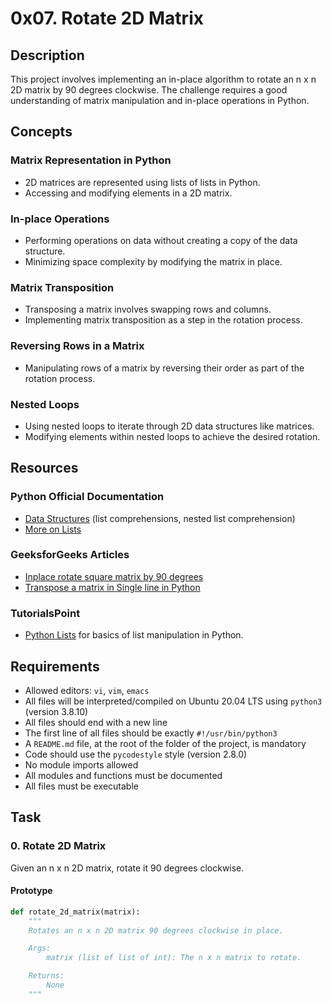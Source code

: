 # 0x07. Rotate 2D Matrix

## Description

This project involves implementing an in-place algorithm to rotate an n x n 2D matrix by 90 degrees clockwise. The challenge requires a good understanding of matrix manipulation and in-place operations in Python.

## Concepts

### Matrix Representation in Python

- 2D matrices are represented using lists of lists in Python.
- Accessing and modifying elements in a 2D matrix.

### In-place Operations

- Performing operations on data without creating a copy of the data structure.
- Minimizing space complexity by modifying the matrix in place.

### Matrix Transposition

- Transposing a matrix involves swapping rows and columns.
- Implementing matrix transposition as a step in the rotation process.

### Reversing Rows in a Matrix

- Manipulating rows of a matrix by reversing their order as part of the rotation process.

### Nested Loops

- Using nested loops to iterate through 2D data structures like matrices.
- Modifying elements within nested loops to achieve the desired rotation.

## Resources

### Python Official Documentation

- [Data Structures](https://docs.python.org/3/tutorial/datastructures.html) (list comprehensions, nested list comprehension)
- [More on Lists](https://docs.python.org/3/tutorial/datastructures.html#more-on-lists)

### GeeksforGeeks Articles

- [Inplace rotate square matrix by 90 degrees](https://www.geeksforgeeks.org/inplace-rotate-square-matrix-by-90-degrees/)
- [Transpose a matrix in Single line in Python](https://www.geeksforgeeks.org/transpose-matrix-single-line-python/)

### TutorialsPoint

- [Python Lists](https://www.tutorialspoint.com/python/python_lists.htm) for basics of list manipulation in Python.

## Requirements

- Allowed editors: `vi`, `vim`, `emacs`
- All files will be interpreted/compiled on Ubuntu 20.04 LTS using `python3` (version 3.8.10)
- All files should end with a new line
- The first line of all files should be exactly `#!/usr/bin/python3`
- A `README.md` file, at the root of the folder of the project, is mandatory
- Code should use the `pycodestyle` style (version 2.8.0)
- No module imports allowed
- All modules and functions must be documented
- All files must be executable

## Task

### 0. Rotate 2D Matrix

Given an n x n 2D matrix, rotate it 90 degrees clockwise.

#### Prototype

```python
def rotate_2d_matrix(matrix):
    """
    Rotates an n x n 2D matrix 90 degrees clockwise in place.

    Args:
        matrix (list of list of int): The n x n matrix to rotate.

    Returns:
        None
    """
